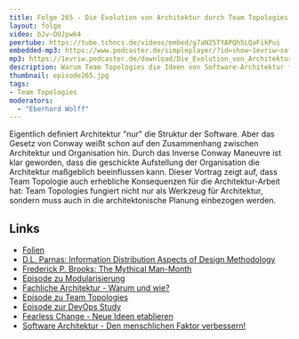 ```yaml
---
title: Folge 265 - Die Evolution von Architektur durch Team Topologies
layout: folge
video: bJv-OUJpwk4
peertube: https://tube.tchncs.de/videos/embed/g7aN25TYAPQh5LQaFikPui
embedded-mp3: https://www.podcaster.de/simpleplayer/?id=show~1evriw~software-architektur-im-stream~pod-5ce8b238aa6248784693d20aed8&v=1748617731
mp3: https://1evriw.podcaster.de/download/Die_Evolution_von_Architektur_durch_Team_Topologies.mp3
description: Warum Team Topologies die Ideen von Software-Architektur fortsetzt.
thumbnail: episode265.jpg
tags:
- Team Topologies
moderators:
  - "Eberhard Wolff"
---
```


Eigentlich definiert Architektur "nur" die Struktur der Software. Aber
das Gesetz von Conway weißt schon auf den Zusammenhang zwischen
Architektur und Organisation hin.  Durch das Inverse Conway Maneuvre
ist klar geworden, dass die geschickte Aufstellung der Organisation
die Architektur maßgeblich beeinflussen kann. Dieser Vortrag zeigt
auf, dass Team Topologie auch erhebliche Konsequenzen für die
Architektur-Arbeit hat: Team Topologies fungiert nicht nur als
Werkzeug für Architektur, sondern muss auch in die architektonische
Planung einbezogen werden.

## Links

* [Folien](https://speakerdeck.com/ewolff/the-evolution-of-architecture-through-team-topologies-6373db28-5bcc-49f4-8aff-efa2c24c51a9)
* [D.L. Parnas: Information Distribution Aspects of Design
  Methodology](http://cseweb.ucsd.edu/~wgg/CSE218/Parnas-IFIP71-information-distribution.PDF)
* [Frederick P. Brooks: The Mythical
  Man-Month](https://www.goodreads.com/book/show/13629.The_Mythical_Man_Month)
* [Episode zu
  Modularisierung](https://software-architektur.tv/2020/11/20/folge026.html)
* [Fachliche Architektur - Warum und
  wie?](https://software-architektur.tv/2020/07/02/folge004.html)
* [Episode zu Team
  Topologies](https://software-architektur.tv/2024/04/18/folge213.html)
* [Episode zur DevOps
  Study](https://software-architektur.tv/2020/08/14/folge012.html)
* [Fearless Change - Neue Ideen
  etablieren](https://software-architektur.tv/2024/09/27/episode233.html)
* [Software Architektur - Den menschlichen Faktor verbessern!](https://software-architektur.tv/2024/06/28/episode222.html)
